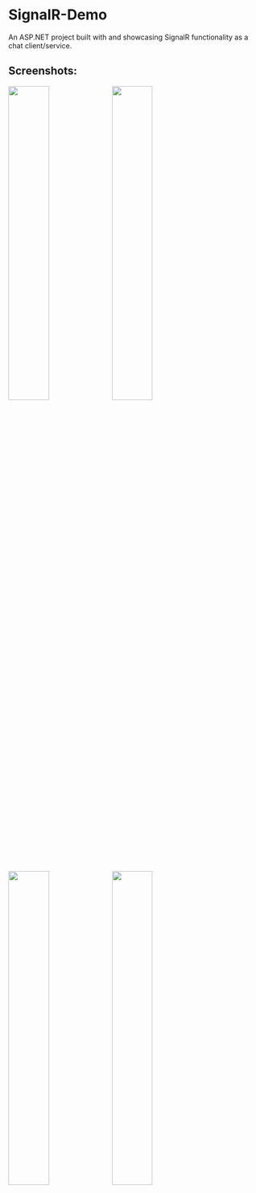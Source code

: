# SignalR-Demo

An ASP.NET project built with and showcasing SignalR functionality as a chat client/service. 

## Screenshots: 

<img src="https://raw.githubusercontent.com/ivaaak/SignalR-Demo/main/SignalRChat/screenshots/signalRDemo1.png" width="40%"></img> 
<img src="https://raw.githubusercontent.com/ivaaak/SignalR-Demo/main/SignalRChat/screenshots/signalRDemo2.png" width="40%"></img> 
<img src="https://raw.githubusercontent.com/ivaaak/SignalR-Demo/main/SignalRChat/screenshots/signalRDemo3.png" width="40%"></img> 
<img src="https://raw.githubusercontent.com/ivaaak/SignalR-Demo/main/SignalRChat/screenshots/signalRDemo4.png" width="40%"></img> 
